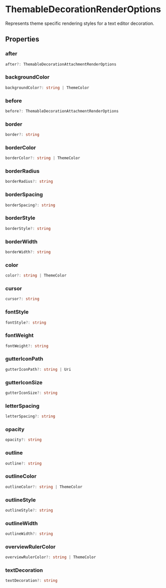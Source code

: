 # ThemableDecorationRenderOptions

Represents theme specific rendering styles for a text editor decoration.

## Properties

### after

```typescript
after?: ThemableDecorationAttachmentRenderOptions
```

### backgroundColor

```typescript
backgroundColor?: string | ThemeColor
```

### before

```typescript
before?: ThemableDecorationAttachmentRenderOptions
```

### border

```typescript
border?: string
```

### borderColor

```typescript
borderColor?: string | ThemeColor
```

### borderRadius

```typescript
borderRadius?: string
```

### borderSpacing

```typescript
borderSpacing?: string
```

### borderStyle

```typescript
borderStyle?: string
```

### borderWidth

```typescript
borderWidth?: string
```

### color

```typescript
color?: string | ThemeColor
```

### cursor

```typescript
cursor?: string
```

### fontStyle

```typescript
fontStyle?: string
```

### fontWeight

```typescript
fontWeight?: string
```

### gutterIconPath

```typescript
gutterIconPath?: string | Uri
```

### gutterIconSize

```typescript
gutterIconSize?: string
```

### letterSpacing

```typescript
letterSpacing?: string
```

### opacity

```typescript
opacity?: string
```

### outline

```typescript
outline?: string
```

### outlineColor

```typescript
outlineColor?: string | ThemeColor
```

### outlineStyle

```typescript
outlineStyle?: string
```

### outlineWidth

```typescript
outlineWidth?: string
```

### overviewRulerColor

```typescript
overviewRulerColor?: string | ThemeColor
```

### textDecoration

```typescript
textDecoration?: string
```

[ThemableDecorationAttachmentRenderOptions]: ThemableDecorationAttachmentRenderOptions.md
[Uri]: Uri.md
[ThemeColor]: ThemeColor.md
